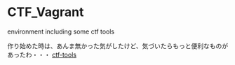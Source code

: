 # CTF_Vagrant
environment including some ctf tools

作り始めた時は、あんま無かった気がしたけど、気づいたらもっと便利なものがあったわ・・・
[ctf-tools](https://github.com/zardus/ctf-tools)
